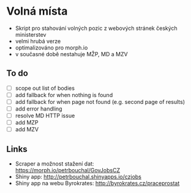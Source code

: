 # Volná místa 

- Skript pro stahování volných pozic z webových stránek českých ministerstev
- velmi hrubá verze
- optimalizováno pro morph.io
- v současné době nestahuje MŽP, MD a MZV

## To do

- [ ] scope out list of bodies
- [ ] add fallback for when nothing is found
- [ ] add fallback for when page not found (e.g. second page of results)
- [ ] add error handling
- [ ] resolve MD HTTP issue
- [ ] add MZP
- [ ] add MZV

## Links
- Scraper a možnost stažení dat: https://morph.io/petrbouchal/GovJobsCZ
- Shiny app: http://petrbouchal.shinyapps.io/czjobs
- Shiny app na webu Byrokrates: http://byrokrates.cz/praceprostat
